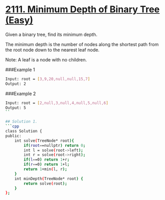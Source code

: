# [2111. Minimum Depth of Binary Tree (Easy)](https://leetcode.com/problems/minimum-depth-of-binary-tree/)

<p>
  Given a binary tree, find its minimum depth.

The minimum depth is the number of nodes along the shortest path from the root node down to the nearest leaf node.

Note: A leaf is a node with no children.
</p>


###Example 1
```sh
Input: root = [3,9,20,null,null,15,7]
Output: 2
```
###Example 2
```sh
Input: root = [2,null,3,null,4,null,5,null,6]
Output: 5
``

## Solution 1.
```cpp
class Solution {
public:
    int solve(TreeNode* root){
        if(root==nullptr) return 0;
        int l = solve(root->left);
        int r = solve(root->right);
        if(l==0) return 1+r;
        if(r==0) return 1+l;
        return 1+min(l, r);
    }
    int minDepth(TreeNode* root) {
        return solve(root);
    }
};
```
